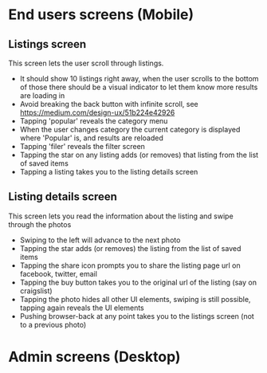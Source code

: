 # End users screens (Mobile)

## Listings screen
This screen lets the user scroll through listings.
- It should show 10 listings right away, when the user scrolls to the bottom of those there should be a visual indicator to let them know more results are loading in
- Avoid breaking the back button with infinite scroll, see https://medium.com/design-ux/51b224e42926
- Tapping 'popular' reveals the category menu
- When the user changes category the current category is displayed where 'Popular' is, and results are reloaded
- Tapping 'filer' reveals the filter screen
- Tapping the star on any listing adds (or removes) that listing from the list of saved items
- Tapping a listing takes you to the listing details screen
## Listing details screen
This screen lets you read the information about the listing and swipe through the photos
- Swiping to the left will advance to the next photo
- Tapping the star adds (or removes) the listing from the list of saved items
- Tapping the share icon prompts you to share the listing page url on facebook, twitter, email
- Tapping the buy button takes you to the original url of the listing (say on craigslist)
- Tapping the photo hides all other UI elements, swiping is still possible, tapping again reveals the UI elements
- Pushing browser-back at any point takes you to the listings screen (not to a previous photo)

# Admin screens (Desktop)
